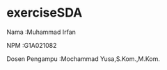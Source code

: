 # exerciseSDA

Nama  :Muhammad Irfan

NPM   :G1A021082

Dosen Pengampu  :Mochammad Yusa,S.Kom.,M.Kom.
